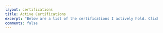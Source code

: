 ```yaml
---
layout: certifications
title: Active Certifications
excerpt: "Below are a list of the certifications I actively hold. Click on any of the images below to verify my certification status."
comments: false
---
```

